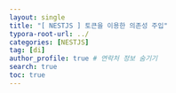 ```yaml
---
layout: single
title: "[ NESTJS ] 토큰을 이용한 의존성 주입"
typora-root-url: ../
categories: [NESTJS]
tag: [di]
author_profile: true # 연락처 정보 숨기기
search: true
toc: true
---
```

